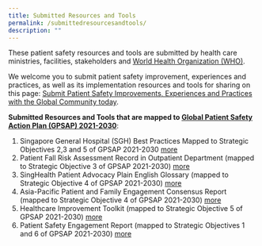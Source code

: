 ```yaml
---
title: Submitted Resources and Tools
permalink: /submittedresourcesandtools/
description: ""
---
```

These patient safety resources and tools are submitted by health care ministries, facilities, stakeholders and [World Health Organization (WHO)](https://www.who.int/).

We welcome you to submit patient safety improvement, experiences and practices, as well as its implementation resources and tools for sharing on this page: 
[Submit Patient Safety Improvements, Experiences and Practices with the Global Community today](https://form.gov.sg/64631e5f0fbfe400126c8e0d).

**Submitted Resources and Tools that are mapped to [Global Patient Safety Action Plan (GPSAP) 2021-2030](https://www.who.int/teams/integrated-health-services/patient-safety/policy/global-patient-safety-action-plan)**:
1. Singapore General Hospital (SGH) Best Practices Mapped to Strategic Objectives 2,3 and 5 of GPSAP 2021-2030 [more](/resources-and-tools/tools-and-resources/sghbestpracticesso235/)
2. Patient Fall Risk Assessment Record in Outpatient Department (mapped to Strategic Objective 3 of GPSAP 2021-2030) [more ](/tools-and-resources/tools-and-resources/pfrar/)
3. SingHealth Patient Advocacy Plain English Glossary (mapped to Strategic Objective 4 of GPSAP 2021-2030) [more](/tools-and-resources/tools-and-resources/plainenglishglossary/)
4. Asia-Pacific Patient and Family Engagement Consensus Report (mapped to Strategic Objective 4 of GPSAP 2021-2030) [more](/tools-and-resources/tools-and-resources/patientfamilyconsensus/)
5. Healthcare Improvement Toolkit (mapped to Strategic Objective 5 of GPSAP 2021-2030) [more](/tools-and-resources/tools-and-resources/improvementtoolkit/)
6. Patient Safety Engagement Report (mapped to Strategic Objectives 1 and 6 of GPSAP 2021-2030) [more]( /resources-and-tools/tools-and-resources/paser)